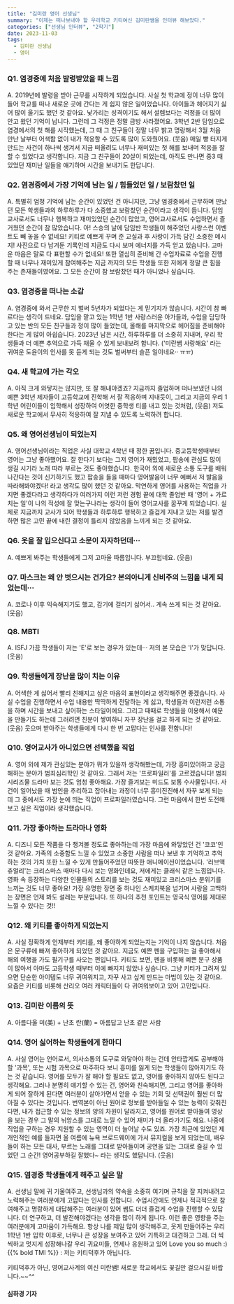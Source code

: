 ```yaml
---
title: "김미란 영어 선생님"
summary: "이제는 떠나보내야 할 우리학교 키티여신 김미란쌤을 인터뷰 해보았다."
categories: ["선생님 인터뷰", "2학기"]
date: 2023-11-03
tags:
  - 김미란 선생님
  - 영어
---
```


### Q1. 염경중에 처음 발령받았을 때 느낌
A. 2019년에 발령을 받아 근무를 시작하게 되었습니다. 사실 첫 학교에 정이 너무 많이 들어 학교를 떠나 새로운 곳에 간다는 게 쉽지 않은 일이었습니다. 아이들과 헤어지기 싫어 많이 울기도 했던 것 같아요. 낯가리는 성격이기도 해서 설렘보다는 걱정을 더 많이 안고 왔던 기억이 납니다. 그런데 그 걱정은 정말 금방 사라졌어요. 3학년 2반 담임으로 염경에서의 첫 해를 시작했는데, 그 때 그 친구들이 정말 너무 밝고 명랑해서 3월 처음 만난 날부터 어색함 없이 내가 적응할 수 있도록 많이 도와줬어요. (웃음) 매일 빵 터지게 만드는 사건이 하나씩 생겨서 지금 떠올려도 너무나 재미있는 첫 해를 보내며 적응을 잘 할 수 있었다고 생각합니다. 지금 그 친구들이 20살이 되었는데, 아직도 만나면 중3 때 있었던 재미난 일들을 얘기하며 시간을 보내기도 한답니다.

### Q2. 염경중에서 가장 기억에 남는 일 / 힘들었던 일 / 보람찼던 일
A. 특별히 엄청 기억에 남는 순간이 있었던 건 아니지만, 그냥 염경중에서 근무하며 만났던 모든 학생들과의 하루하루가 다 소중했고 보람찼던 순간이라고 생각이 듭니다. 담임교사로서도 너무나 행복하고 재미있었던 순간이 많았고, 영어교사로서도 수업하면서 즐거웠던 순간이 참 많았습니다. 아! 스승의 날에 담임반 학생들이 해주었던 사랑스런 이벤트도 빼 놓을 수 없네요! 키티로 예쁘게 꾸며 준 교실과 후 사랑이 가득 담긴 소중한 메시지! 사진으로 다 남겨둔 기록인데 지금도 다시 보며 에너지를 가득 얻고 있습니다. 고마운 마음은 말로 다 표현할 수가 없네요! 또한 열심히 준비해 간 수업자료로 수업을 진행할 때 너무나 재미있게 참여해주는 지금 까지의 모든 학생들 또한 저에게 정말 큰 힘을 주는 존재들이였어요. 그 모든 순간이 참 보람찼던 때가 아니었나 싶습니다.

### Q3. 염경중을 떠나는 소감
A. 염경중에 와서 근무한 지 벌써 5년차가 되었다는 게 믿기지가 않습니다. 시간이 참 빠르다는 생각이 드네요. 담임을 맡고 있는 1학년 1반 사랑스러운 아가들과, 수업을 담당하고 있는 반의 모든 친구들과 정이 많이 들었는데, 올해를 마지막으로 헤어짐을 준비해야 한다는 게 많이 아쉽습니다. 2023년 남은 시간, 하루하루를 더 소중히 지내며, 우리 학생들과 더 예쁜 추억으로 가득 채울 수 있게 보내보려 합니다. ('미란쌤 사랑해요' 라는 귀여운 도윤이의 인사를 못 듣게 되는 것도 벌써부터 슬픈 일이네요·· ㅠㅠ)

### Q4. 새 학교에 가는 각오
A. 아직 크게 와닿지는 않지만, 또 잘 해내야겠죠? 지금까지 졸업하며 떠나보냈던 나의 예쁜 3학년 제자들이 고등학교에 진학해 서 잘 적응하며 지내듯이, 그리고 지금의 우리 1학년 어린이들이 입학해서 성장하여 어엿한 중학생 티를 내고 있는 것처럼, (웃음) 저도 새로운 학교에서 무사히 적응하여 잘 지낼 수 있도록 노력하려 합니다.

### Q5. 왜 영어선생님이 되었는지
A. 영어선생님이라는 직업은 사실 대학교 4학년 때 정한 꿈입니다. 중고등학생때부터 영어는 그냥 좋아했어요. 잘 한다기 보다는 그저 영어가 재밌었고, 팝송에 관심도 많이 생길 시기라 노래 따라 부르는 것도 좋아했습니다. 한국어 외에 새로운 소통 도구를 배워 나간다는 것이 신기하기도 했고 팝송을 들을 때마다 영어발음이 너무 예뻐서 저 발음을 따라해봐야겠다! 라고 생각도 많이 했던 것 같아요. 막연하게 영어를 사용하는 직업을 가지면 좋겠다라고 생각하다가 여러가지 이런 저런 경험 끝에 대학 졸업반 때 '영어 + 가르치는 일'이 나의 적성에 잘 맞는구나라는 생각이 들어 영어교사를 꿈꾸게 되었습니다. 실제로 지금까지 교사가 되어 학생들과 하루하루 행복하고 즐겁게 지내고 있는 저를 발견하면 많은 고민 끝에 내린 결정이 틀리지 않았음을 느끼게 되는 것 같아요.

### Q6. 옷을 잘 입으신다고 소문이 자자하던데···
A. 예쁘게 봐주는 학생들에게 그저 고마울 따름입니다. 부끄럽네요. (웃음)

### Q7. 마스크는 왜 안 벗으시는 건가요? 본의아니게 신비주의 느낌을 내게 되었는데···
A. 코로나 이후 익숙해지기도 했고, 감기에 걸리기 싫어서.. 계속 쓰게 되는 것 같아요. (웃음)

### Q8. MBTI
A. ISFJ 가끔 학생들이 저는 'E'로 보는 경우가 있는데··· 저의 본 모습은 'I'가 맞답니다. (웃음)

### Q9. 학생들에게 장난을 많이 치는 이유
A. 어색한 게 싫어서 빨리 친해지고 싶은 마음의 표현이라고 생각해주면 좋겠습니다. 사실 수업을 진행하면서 수업 내용만 딱딱하게 전달하는 게 싫고, 학생들과 이런저런 소통을 하며 시간을 보내고 싶어하는 스타일이에요. 그리고 때때로 학생들을 이용해서 예문을 만들기도 하는데 그러려면 친분이 쌓여하니 자꾸 장난을 걸고 하게 되는 것 같아요. (웃음) 웃으며 받아주는 학생들에게 다시 한 번 고맙다는 인사를 전합니다!

### Q10. 영어교사가 아니었으면 선택했을 직업
A. 영어 외에 제가 관심있는 분야가 뭐가 있을까 생각해봤는데, 가장 흥미있어하고 궁금해하는 분야가 범죄심리학인 것 같아요. 그래서 저는 '프로파일러'를 고르겠습니다! 범죄 시리즈물 드라마 보는 것도 엄청 좋아해요. 가장 즐겨보는 미드도 보통 수사물입니다. 사건이 일어났을 때 범인을 추리하고 잡아내는 과정이 너무 흥미진진해서 자꾸 보게 되는데 그 중에서도 가장 눈에 띄는 직업이 프로파일러였습니다. 그런 마음에서 한번 도전해보고 싶은 직업이라 생각했습니다.

### Q11. 가장 좋아하는 드라마나 영화
A. 디즈니 모든 작품을 다 챙겨볼 정도로 좋아하는데 가장 마음에 와닿았던 건 '코코'인 것 같아요. 가족의 소중함도 느낄 수 있었고 소중한 사람을 떠나 보낸 후 기억하고 추억하는 것의 가치 또한 느낄 수 있게 만들어주었던 따뜻한 애니메이션이었습니다. '러브액츄얼리'는 크리스마스 때마다 다시 보는 영화인데요, 저에게는 클래식 같은 느낌입니다. 영화 속 등장하는 다양한 인물들의 스토리를 보는 것도 재미있고 크리스마스 분위기를 느끼는 것도 너무 좋아요! 가장 유명한 장면 중 하나인 스케치북을 넘기며 사랑을 고백하는 장면은 언제 봐도 설레는 부분입니다. 또 하나의 추천 포인트는 영국식 영어를 제대로 느낄 수 있다는 것!!

### Q12. 왜 키티를 좋아하게 되었는지
A. 사실 정확하게 언제부터 키티를, 왜 좋아하게 되었는지는 기억이 나지 않습니다. 처음은 문구류에 빠져 좋아하게 되었던 것 같아요.
지금도 예쁜 펜을 구입하는 걸 좋아해서 해외 여행을 가도 필기구를 사오는 편입니다. 키티도 보면, 펜을 비롯해 예쁜 문구 상품이 많아서 아마도 고등학생 때부터 이에 빠지지 않았나 싶습니다. 그냥 키티가 그려져 있으면 단순한 아이템도 너무 귀여워지고, 자꾸 사고 싶게 만드는 마법이 있는 것 같아요. 요즘은 키티를 비롯해 산리오 여러 캐릭터들이 다 귀여워보이고 있어 고민입니다.

### Q13. 김미란 이름의 뜻
A. 아름다울 미(美) + 난초 란(蘭) = 아름답고 난초 같은 사람

### Q14. 영어 싫어하는 학생들에게 한마디
A. 사실 영어는 언어로서, 의사소통의 도구로 와닿아야 하는 건데 안타깝게도 공부해야 할 '과목', 또는 시험 과목으로 마주하다 보니 흥미를 잃게 되는 학생들이 많아지기도 하는 것 같습니다. 영어를 모두가 잘 해야 할 필요도 없고, 영어를 좋아하지 않아도 된다고 생각해요. 그러나 분명히 얘기할 수 있는 건, 영어와 친숙해지면, 그리고 영어를 좋아하게 되어 잘하게 된다면 여러분이 살아가면서 얻을 수 있는 기회 및 선택권이 훨씬 더 많아질 수 있다는 것입니다. 번역본이 아닌 원어로 정보를 받아들일 수 있는 능력이 갖춰진다면, 내가 접근할 수 있는 정보의 양의 차원이 달라지고, 영어를 원어로 받아들여 영상을 보는 경우 그 말의 뉘앙스를 그대로 느낄 수 있어 재미가 더 올라가기도 해요. 나중에 직업을 구하는 경우 지원할 수 있는 영역이 더 늘어날 수도 있죠. 가장 최근에 있었던 제 개인적인 예를 들자면 올 여름에 뉴욕 브로드웨이에 가서 뮤지컬을 보게 되었는데, 배우들이 하는 모든 대사, 부르는 노래를 그대로 받아들이며 공연을 있는 그대로 즐길 수 있었던 그 순간! 영어공부하길 잘했다~ 라는 생각도 했답니다. (웃음)

### Q15. 염경중 학생들에게 해주고 싶은 말
A. 선생님 말에 귀 기울여주고, 선생님과의 약속을 소중히 여기며 규칙을 잘 지켜내려고 노력해주는 여러분에게 고맙다는 인사를 전합니다. 수업시간에도 언제나 적극적으로 참여해주고 명랑하게 대답해주는 여러분이 있어 쌤도 더더 즐겁게 수업을 진행할 수 있답니다. 더 연구하고, 더 발전해야겠다는 생각을 많이 하게 됩니다. 이런 좋은 영향을 주는 여러분에게 고마움이 가득해요.
항상 나를 제일 많이 생각해주고, 웃게 만들어주는 우리 1학년 1반 입학 이후로, 너무나 큰 성장을 보여주고 있어 기특하고 대견하고 그래. 더 씩씩하고 멋지게 성장해나갈 우리 귀요미들, 언제나 응원하고 있어 Love you so much :)  
{{% bold TMI %}} : 저는 키티덕후가 아닙니다.

키티덕후가 아닌, 영어교사계의 여신 미란쌤! 새로운 학교에서도 꽃길만 걸으시길 바랍니다.~~*^^*

#### 심하경 기자
